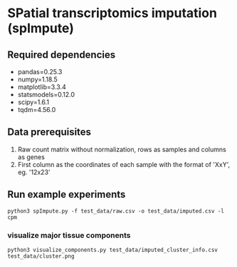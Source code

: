 # SPatial transcriptomics imputation (spImpute)

## Required dependencies

  * pandas=0.25.3
  * numpy=1.18.5
  * matplotlib=3.3.4
  * statsmodels=0.12.0
  * scipy=1.6.1
  * tqdm=4.56.0

## Data prerequisites

  1. Raw count matrix without normalization, rows as samples and columns as genes
  2. First column as the coordinates of each sample with the format of 'XxY', eg. '12x23'

## Run example experiments

    python3 spImpute.py -f test_data/raw.csv -o test_data/imputed.csv -l cpm 

  ### visualize major tissue components
  
    python3 visualize_components.py test_data/imputed_cluster_info.csv test_data/cluster.png
    
